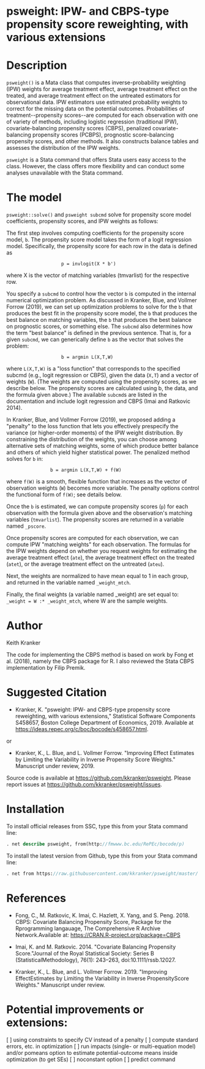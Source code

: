 # psweight: IPW- and CBPS-type propensity score reweighting, with various extensions

# Description

`psweight()` is a Mata class that computes inverse-probability weighting (IPW)
weights for average treatment effect, average treatment effect on the treated,
and average treatment effect on the untreated estimators for observational data.
IPW estimators use estimated probability weights to correct for the missing data on the
potential outcomes. Probabilities of treatment--propensity scores--are
computed for each observation with one of variety of methods, including
logistic regression (traditional IPW), covariate-balancing propensity scores
(CBPS), penalized covariate-balancing propensity scores (PCBPS), prognostic score-balancing
propensity scores, and other methods.  It also constructs balance tables and
assesses the distribution of the IPW weights.

`psweight` is a Stata command that offers Stata users easy access to the class.
However, the class offers more flexibility and can conduct some analyses
unavailable with the Stata command.

# The model

`psweight::solve()` and `psweight subcmd` solve for propensity score model
coefficients, propensity scores, and IPW weights as follows:

The first step involves computing coefficients for the propensity
score model, `b`.  The propensity score model takes the form of a logit
regression model.  Specifically, the propensity score for each row in
the data is defined as

```
                    p = invlogit(X * b')
```

where X is the vector of matching variables (tmvarlist) for the
respective row.

You specify a `subcmd` to control how the vector `b` is computed in the
internal numerical optimization problem.  As discussed in Kranker,
Blue, and Vollmer Forrow (2019), we can set up optimization problems
to solve for the `b` that produces the best fit in the propensity score
model, the `b` that produces the best balance on matching variables, the `b`
that produces the best balance on prognostic scores, or something
else.  The `subcmd` also determines how the term "best balance" is
defined in the previous sentence.  That is, for a given `subcmd`, we
can generically define `b` as the vector that solves the problem:

```
                    b = argmin L(X,T,W)
```

where `L(X,T,W)` is a "loss function" that corresponds to the specified
subcmd (e.g., logit regression or CBPS), given the data (`X,T`) and a
vector of weights (`W`).  (The weights are computed using the propensity
scores, as we describe below.  The propensity scores are calculated
using b, the data, and the formula given above.) The available `subcmd`s
are listed in the documentation and include logit regression and
CBPS (Imai and Ratkovic 2014).

In Kranker, Blue, and Vollmer Forrow (2019), we proposed adding a
"penalty" to the loss function that lets you effectively
prespecify the variance (or higher-order moments) of the IPW weight
distribution.  By constraining the distribution of the weights, you
can choose among alternative sets of matching weights, some of which
produce better balance and others of which yield higher statistical
power.  The penalized method solves for `b` in:

```
                b = argmin L(X,T,W) + f(W)
```

where `f(W)` is a smooth, flexible function that increases as the vector
of observation weights (`W`) becomes more variable.  The penalty
options control the functional form of `f(W)`; see details below.

Once the `b` is estimated, we can compute propensity scores (`p`) for
each observation with the formula given above and the observation's
matching variables (`tmvarlist`).  The propensity scores are returned
in a variable named `_pscore`.

Once propensity scores are computed for each observation, we can
compute IPW "matching weights" for each observation.  The formulas
for the IPW weights depend on whether you request weights for
estimating the average treatment effect (`ate`), the average treatment
effect on the treated (`atet`), or the average treatment effect on the
untreated (`ateu`).

Next, the weights are normalized to have mean equal to 1 in each
group, and returned in the variable named `_weight_mtch`.

Finally, the final weights (a variable named _weight) are set equal
to: `_weight = W :* _weight_mtch`, where W are the sample weights.


# Author

Keith Kranker

The code for implementing the CBPS method is based on work by Fong et al.
(2018), namely the CBPS package for R.  I also reviewed the Stata CBPS
implementation by Filip Premik.


# Suggested Citation

* Kranker, K. "psweight: IPW- and CBPS-type propensity score reweighting, with various extensions," Statistical Software Components S458657, Boston College Department of Economics, 2019. Available at https://ideas.repec.org/c/boc/bocode/s458657.html.

or

* Kranker, K., L. Blue, and L. Vollmer Forrow.  "Improving Effect Estimates by Limiting the Variability in Inverse Propensity Score Weights." Manuscript under review, 2019.

Source code is available at https://github.com/kkranker/psweight.
Please report issues at  https://github.com/kkranker/psweight/issues.

# Installation

To install official releases from SSC, type this from your Stata command line:

```stata
. net describe psweight, from(http://fmwww.bc.edu/RePEc/bocode/p)
```

To install the latest version from Github, type this from your Stata command line:

```stata
. net from https://raw.githubusercontent.com/kkranker/psweight/master/
```


# References

* Fong, C., M. Ratkovic, K. Imai, C. Hazlett, X. Yang, and S. Peng.  2018. CBPS: Covariate Balancing Propensity Score, Package for the Rprogramming langauage, The Comprehensive R Archive Network.Available at: https://CRAN.R-project.org/package=CBPS

* Imai, K. and M. Ratkovic.  2014.  "Covariate Balancing Propensity Score."Journal of the Royal Statistical Society: Series B (StatisticalMethodology), 76(1): 243–263, doi:10.1111/rssb.12027.

* Kranker, K., L. Blue, and L. Vollmer Forrow.  2019.  "Improving EffectEstimates by Limiting the Variability in Inverse PropensityScore Weights." Manuscript under review.

# Potential improvements or extensions:
[ ] using constraints to specify CV instead of a penalty
[ ] compute standard errors, etc. in optimization
[ ] run impacts (single- or multi-equation model) and/or pomeans option to estimate potential-outcome means inside optimization (to get SEs)
[ ] noconstant option
[ ] predict command
